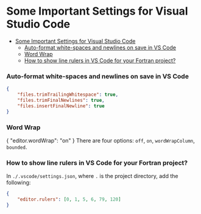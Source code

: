 # Some Important Settings for Visual Studio Code

- [Some Important Settings for Visual Studio Code](#some-important-settings-for-visual-studio-code)
    - [Auto-format white-spaces and newlines on save in VS Code](#auto-format-white-spaces-and-newlines-on-save-in-vs-code)
    - [Word Wrap](#word-wrap)
    - [How to show line rulers in VS Code for your Fortran project?](#how-to-show-line-rulers-in-vs-code-for-your-fortran-project)

### Auto-format white-spaces and newlines on save in VS Code
```json
{
    "files.trimTrailingWhitespace": true,
    "files.trimFinalNewlines": true,
    "files.insertFinalNewline": true
}
```

### Word Wrap
{
    "editor.wordWrap": "on"
}
There are four options: `off`, `on`, `wordWrapColumn`, `bounded`.

### How to show line rulers in VS Code for your Fortran project?

In `./.vscode/settings.json`, where `.` is the project directory, add the following:
```json
{
    "editor.rulers": [0, 1, 5, 6, 79, 120]
}
```
